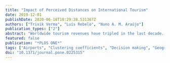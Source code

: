 ```yaml
---
title: "Impact of Perceived Distances on International Tourism"
date: 2019-12-01
publishDate: 2020-06-18T10:29:28.531367Z
authors: ["Trivik Verma", "Luís Rebelo", "Nuno A. M. Araújo"]
publication_types: ["2"]
abstract: "Worldwide tourism revenues have tripled in the last decade. Yet, there is a gap in our understanding of how distances shape peoples' travel choices. To understand global tourism patterns we map the flow of tourists around the world onto a complex network and study the impact of two types of distances, geographical and through the World Airline Network, a major infrastructure for tourism. We find that although the World Airline Network serves as infrastructural support for the International Tourism Network, the flow of tourism does not correlate strongly with the extent of flight connections available worldwide. Instead, unidirectional flows appear locally forming communities that shed light on global travelling behaviour since there is only a 15% probability of finding bidirectional tourism between a pair of countries. We find that most tourists travel to neighbouring countries and mainly cover larger distances when there is a direct flight, irrespective of the time it takes. This may be a consequence of one-way cyclic tourism that we uncover by analysing the triangles that are formed by the network of flows in the International Tourism Network."
featured: false
publication: "*PLOS ONE*"
tags: ["Airports", "Clustering coefficients", "Decision making", "Geographic distribution", "Network analysis", "Network reciprocity", "Probability distribution", "Statistical data"]
doi: "10.1371/journal.pone.0225315"
---
```


